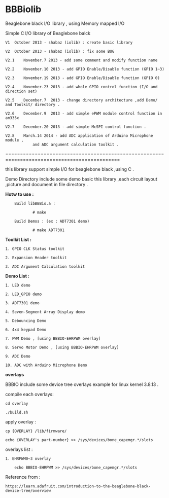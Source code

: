 BBBiolib
=======

Beaglebone black I/O library , using Memory mapped I/O

Simple C I/O library of Beaglebone balck

	V1 	October 2013 - shabaz (iolib) : create basic library 

	V2 	October 2013 - shabaz (iolib) : fix some BUG

	V2.1	November.7 2013 - add some comment and modify function name

	V2.2	November.10 2013 - add GPIO Enable/Disable function (GPIO 1~3)

	V2.3	November.19 2013 - add GPIO Enable/Disable function (GPIO 0)

	V2.4	November.23 2013 - add whole GPIO control function (I/O and direction set)

	V2.5	December.7  2013 - change directory architecture ,add Demo/ and Toolkit/ directory .

	V2.6	December.9  2013 - add simple ePWM module control function in am335x

	V2.7	December.20 2013 - add simple McSPI control function .

	V2.8	March.14 2014 - add ADC application of Arduino Microphone module ,
				and ADC argument calculation toolkit .

=============================================================================================

this library support simple I/O for beaglebone black ,using C .

Demo Directory include some demo basic this library ,each circuit layout ,picture and document in file directory .


**Hotw to use :**

        Build libBBBio.a :

                # make

        Build Demos : (ex : ADT7301 demo)

                # make ADT7301


**Toolkit List :**

	1. GPIO CLK Status toolkit

	2. Expansion Header toolkit

	3. ADC Argument Calculation toolkit



**Demo List :**

	1. LED demo

	2. LED_GPIO demo

	3. ADT7301 demo

	4. Seven-Segment Array Display demo

	5. Debouncing Demo

	6. 4x4 keypad Demo

	7. PWM Demo , [using BBBIO-EHRPWM overlay]

	8. Servo Motor Demo , [using BBBIO-EHRPWM overlay]

	9. ADC Demo

	10. ADC with Arduino Microphone Demo


**overlays**

BBBIO include some device tree overlays example for linux kernel 3.8.13 .

compile each overlays:

	cd overlay

	./build.sh

apply overlay :

	cp {OVERLAY} /lib/firmware/

	echo {OVERLAY's part-number} >> /sys/devices/bone_capemgr.*/slots

overlays list :

	1. EHRPWM0~3 overlay

		echo BBBIO-EHRPWM >> /sys/devices/bone_capemgr.*/slots

Reference from :

	https://learn.adafruit.com/introduction-to-the-beaglebone-black-device-tree/overview


